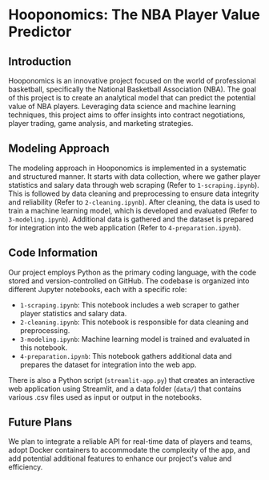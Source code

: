 # Hooponomics: The NBA Player Value Predictor

## Introduction

Hooponomics is an innovative project focused on the world of professional basketball, specifically the National Basketball Association (NBA). The goal of this project is to create an analytical model that can predict the potential value of NBA players. Leveraging data science and machine learning techniques, this project aims to offer insights into contract negotiations, player trading, game analysis, and marketing strategies. 

## Modeling Approach

The modeling approach in Hooponomics is implemented in a systematic and structured manner. It starts with data collection, where we gather player statistics and salary data through web scraping (Refer to `1-scraping.ipynb`). This is followed by data cleaning and preprocessing to ensure data integrity and reliability (Refer to `2-cleaning.ipynb`). After cleaning, the data is used to train a machine learning model, which is developed and evaluated (Refer to `3-modeling.ipynb`). Additional data is gathered and the dataset is prepared for integration into the web application (Refer to `4-preparation.ipynb`).

## Code Information

Our project employs Python as the primary coding language, with the code stored and version-controlled on GitHub. The codebase is organized into different Jupyter notebooks, each with a specific role:

- `1-scraping.ipynb`: This notebook includes a web scraper to gather player statistics and salary data.
- `2-cleaning.ipynb`: This notebook is responsible for data cleaning and preprocessing.
- `3-modeling.ipynb`: Machine learning model is trained and evaluated in this notebook.
- `4-preparation.ipynb`: This notebook gathers additional data and prepares the dataset for integration into the web app.

There is also a Python script (`streamlit-app.py`) that creates an interactive web application using Streamlit, and a data folder (`data/`) that contains various .csv files used as input or output in the notebooks.

## Future Plans

We plan to integrate a reliable API for real-time data of players and teams, adopt Docker containers to accommodate the complexity of the app, and add potential additional features to enhance our project's value and efficiency.